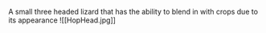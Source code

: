 A small three headed lizard that has the ability to blend in with crops due to its appearance
![[HopHead.jpg]]
